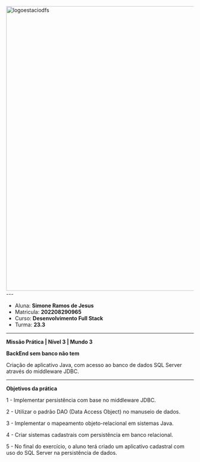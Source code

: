 


<img width="762" alt="logoestaciodfs" src="https://user-images.githubusercontent.com/104142117/204535322-571ae0a5-b475-4441-83b2-06ba02d9930d.png">
---

- Aluna: **Simone Ramos de Jesus**
- Matricula: **202208290965**
- Curso: **Desenvolvimento Full Stack**
- Turma: **23.3**

---

**Missão Prática | Nível 3 | Mundo 3**


**BackEnd sem banco não tem**

Criação de aplicativo Java, com acesso ao banco de dados SQL Server através do middleware JDBC.

---
**Objetivos da prática**


1 - Implementar persistência com base no middleware JDBC.

2 - Utilizar o padrão DAO (Data Access Object) no manuseio de
dados.

3 - Implementar o mapeamento objeto-relacional em sistemas Java.

4 - Criar sistemas cadastrais com persistência em banco relacional.

5 - No final do exercício, o aluno terá criado um aplicativo cadastral
com uso do SQL Server na persistência de dados.

